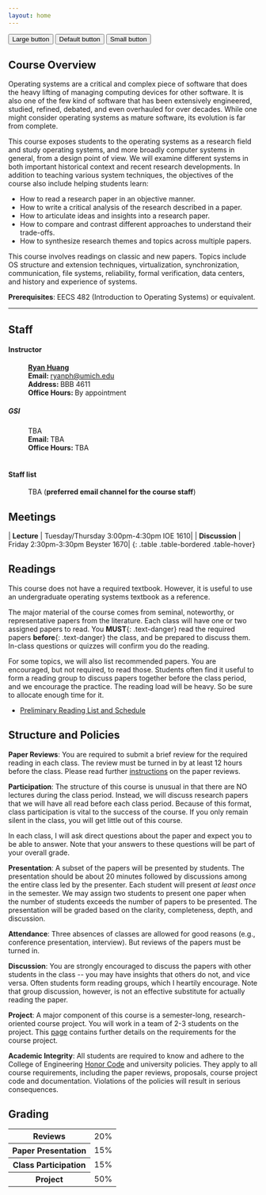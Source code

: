```yaml
---
layout: home
---
```


<button type="button" class="btn btn-primary btn-lg">Large button</button>
<button type="button" class="btn btn-primary">Default button</button>
<button type="button" class="btn btn-primary btn-sm">Small button</button>

## Course Overview

Operating systems are a critical and complex piece of software that does the
heavy lifting of managing computing devices for other software. It is also one
of the few kind of software that has been extensively engineered, studied,
refined, debated, and even overhauled for over decades. While one might
consider operating systems as mature software, its evolution is far from
complete.

This course exposes students to the operating systems as a research field and
study operating systems, and more broadly computer systems in general, from a design 
point of view. We will examine different systems in both important historical 
context and recent research developments. In addition to teaching various system 
techniques, the objectives of the course also include helping students learn:

* How to read a research paper in an objective manner.
* How to write a critical analysis of the research described in a paper.
* How to articulate ideas and insights into a research paper.
* How to compare and contrast different approaches to understand their trade-offs.
* How to synthesize research themes and topics across multiple papers.

This course involves readings on classic and new papers. Topics include OS
structure and extension techniques, virtualization, synchronization,
communication, file systems, reliability, formal verification,
data centers, and history and experience of systems.

**Prerequisites**: EECS 482 (Introduction to Operating Systems) or equivalent.

<hr>

## Staff

<dl class="staff">
	<dt><h4>Instructor</h4></dt>
	<dd><strong><a href="https://web.eecs.umich.edu/~ryanph">Ryan Huang</a></strong></dd>
	<dd><b>Email: </b><a href="mailto:ryanph@umich.edu">ryanph@umich.edu</a></dd>
	<dd><b>Address: </b>BBB 4611</dd>
	<dd><b>Office Hours: </b>By appointment</dd>
	<dt><h5>GSI</h5></dt>
	<dd>TBA</dd>
	<dd><b>Email: </b>TBA</dd>
	<dd><b>Office Hours: </b>TBA</dd>
  <br>
	<dt><h4>Staff list</h4></dt>
	<dd>TBA (<b>preferred email channel for the course staff</b>)</dd>
</dl>

## Meetings

| **Lecture**               | Tuesday/Thursday 3:00pm-4:30pm IOE 1610|
| **Discussion**            | Friday 2:30pm-3:30pm Beyster 1670|
{: .table .table-bordered .table-hover}

## Readings
This course does not have a required textbook. However, it is useful to 
use an undergraduate operating systems textbook as a reference. 

The major material of the course comes from seminal, noteworthy, or representative 
papers from the literature. Each class will have one or two assigned papers 
to read. You **MUST**{: .text-danger} read the required papers **before**{: .text-danger} 
the class, and be prepared to discuss them. In-class questions or quizzes will 
confirm you do the reading.

For some topics, we will also list recommended papers. You are encouraged, 
but not required, to read those. Students often find it useful to form a reading 
group to discuss papers together before the class period, and we encourage 
the practice. The reading load will be heavy. So be sure to allocate enough
time for it.

* [Preliminary Reading List and Schedule](schedule.html)

## Structure and Policies

<span class="badge bg-info fs-6"><b>Paper Reviews</b></span>: You are required to submit a brief review for the required reading in each class. 
The review must be turned in by <span class="text-danger">at least 12 hours</span> before 
the class. Please read further [instructions](reviews.html) on the paper reviews.

<span class="badge bg-info fs-6"><b>Participation</b></span>: The structure of this course is unusual in that there are NO lectures during
the class period. Instead, we will discuss research papers that we will have
all read before each class period. Because of this format, class participation
is vital to the success of the course. If you only remain silent in
the class, you will get little out of this course.

In each class, I will ask direct questions about the paper and expect you to
be able to answer. Note that your answers to these questions will be part of
your overall grade.

<span class="badge bg-info fs-6"><b>Presentation</b></span>: 
A subset of the papers will be presented by students. The presentation should
be about 20 minutes followed by discussions among the entire class led by the
presenter. Each student will present *at least once* in the semester. We may
assign two students to present one paper when the number of students exceeds
the number of papers to be presented. The presentation will be graded based on
the clarity, completeness, depth, and discussion.

<span class="badge bg-info fs-6"><b>Attendance</b></span>: Three absences of classes are allowed for good reasons (e.g., conference presentation, 
interview). But reviews of the papers must be turned in.

<span class="badge bg-info fs-6"><b>Discussion</b></span>: You are strongly encouraged to discuss the papers with other students in the class -- 
  you may have insights that others do not, and vice versa. Often students form reading groups, 
  which I heartily encourage. Note that group discussion, however, is not an effective 
  substitute for actually reading the paper.

<span class="badge bg-info fs-6"><b>Project</b></span>: A major component of
this course is a semester-long, research-oriented course project. You will 
work in a team of 2-3 students on the project. This [page](project.html) contains
further details on the requirements for the course project.

<span class="badge bg-info fs-6"><b>Academic Integrity</b></span>: All students are required to 
  know and adhere to the College of Engineering [Honor Code](https://ecas.engin.umich.edu/wp-content/uploads/sites/19/2023/02/College-of-Engineering-Honor-Code-UPDATED.pdf) and 
  university policies. They apply to all course requirements, including the
  paper reviews, proposals, course project code and documentation. <span
  class="text-danger">Violations of the policies will result
  in serious consequences</span>.

## Grading

<table class="table table-bordered table-hover border-primary">
  <tbody>
    <tr>
      <th scope="row">Reviews</th>
      <td>20%</td> 
    </tr>
    <tr>
      <th scope="row">Paper Presentation</th>
      <td>15%</td> 
    </tr>
    <tr>
      <th scope="row">Class Participation</th>
      <td>15%</td> 
    </tr>
    <tr>
      <th scope="row">Project</th>
      <td>50%</td> 
    </tr>
  </tbody>
</table>


